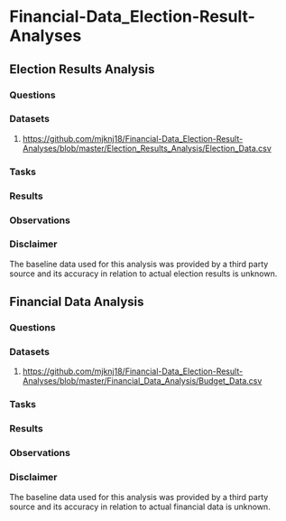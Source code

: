 # Financial-Data_Election-Result-Analyses

## Election Results Analysis 



### Questions



### Datasets

1. https://github.com/mjknj18/Financial-Data_Election-Result-Analyses/blob/master/Election_Results_Analysis/Election_Data.csv

### Tasks



### Results



### Observations



### Disclaimer

The baseline data used for this analysis was provided by a third party source and its accuracy in relation to actual election results is unknown.

## Financial Data Analysis 



### Questions



### Datasets

1. https://github.com/mjknj18/Financial-Data_Election-Result-Analyses/blob/master/Financial_Data_Analysis/Budget_Data.csv

### Tasks



### Results



### Observations



### Disclaimer

The baseline data used for this analysis was provided by a third party source and its accuracy in relation to actual financial data is unknown.